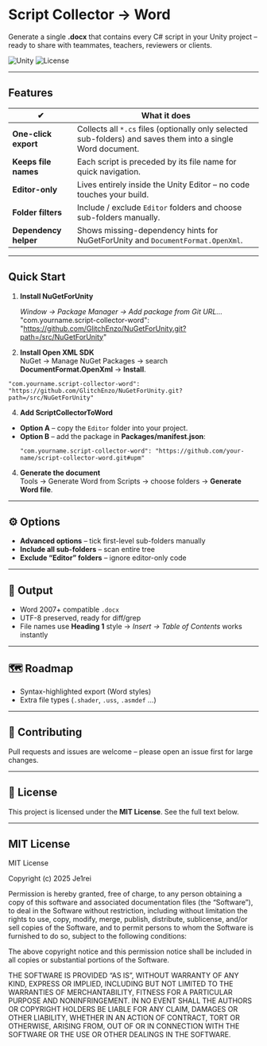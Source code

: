 # Script Collector → Word  
Generate a single **.docx** that contains every C# script in your Unity project – ready to share with teammates, teachers, reviewers or clients.

![Unity](https://img.shields.io/badge/Unity-2020.3%2B-black?logo=unity)
![License](https://img.shields.io/github/license/your-name/ScriptCollectorToWord)

---

## Features
| ✔ | What it does |
|---|--------------|
| **One-click export** | Collects all `*.cs` files (optionally only selected sub-folders) and saves them into a single Word document. |
| **Keeps file names** | Each script is preceded by its file name for quick navigation. |
| **Editor-only** | Lives entirely inside the Unity Editor – no code touches your build. |
| **Folder filters** | Include / exclude `Editor` folders and choose sub-folders manually. |
| **Dependency helper** | Shows missing-dependency hints for NuGetForUnity and `DocumentFormat.OpenXml`. |

---

## Quick Start

1. **Install NuGetForUnity**

   *Window → Package Manager → Add package from Git URL…*
"com.yourname.script-collector-word": "https://github.com/GlitchEnzo/NuGetForUnity.git?path=/src/NuGetForUnity"
2. **Install Open XML SDK**  
NuGet → Manage NuGet Packages → search **DocumentFormat.OpenXml** → **Install**.
  ```jsonc
"com.yourname.script-collector-word": "https://github.com/GlitchEnzo/NuGetForUnity.git?path=/src/NuGetForUnity"
  ```
4. **Add ScriptCollectorToWord**  
- **Option A** – copy the `Editor` folder into your project.  
- **Option B** – add the package in **Packages/manifest.json**:  
  ```jsonc
  "com.yourname.script-collector-word": "https://github.com/your-name/script-collector-word.git#upm"
  ```

4. **Generate the document**  
Tools → Generate Word from Scripts → choose folders → **Generate Word file**.

---

## ⚙️ Options
- **Advanced options** – tick first-level sub-folders manually
- **Include all sub-folders** – scan entire tree  
- **Exclude “Editor” folders** – ignore editor-only code  

---

## 📄 Output
- Word 2007+ compatible `.docx`  
- UTF-8 preserved, ready for diff/grep  
- File names use **Heading 1** style → _Insert → Table of Contents_ works instantly

---

## 🗺️ Roadmap
- Syntax-highlighted export (Word styles)  
- Extra file types (`.shader`, `.uss`, `.asmdef` …)  

---

## 🤝 Contributing
Pull requests and issues are welcome – please open an issue first for large changes.

---

## 📜 License

This project is licensed under the **MIT License**. See the full text below.

---

## MIT License
MIT License

Copyright (c) 2025 Je1rei

Permission is hereby granted, free of charge, to any person obtaining a copy
of this software and associated documentation files (the “Software”), to deal
in the Software without restriction, including without limitation the rights
to use, copy, modify, merge, publish, distribute, sublicense, and/or sell
copies of the Software, and to permit persons to whom the Software is
furnished to do so, subject to the following conditions:

The above copyright notice and this permission notice shall be included in all
copies or substantial portions of the Software.

THE SOFTWARE IS PROVIDED “AS IS”, WITHOUT WARRANTY OF ANY KIND, EXPRESS OR
IMPLIED, INCLUDING BUT NOT LIMITED TO THE WARRANTIES OF MERCHANTABILITY,
FITNESS FOR A PARTICULAR PURPOSE AND NONINFRINGEMENT. IN NO EVENT SHALL THE
AUTHORS OR COPYRIGHT HOLDERS BE LIABLE FOR ANY CLAIM, DAMAGES OR OTHER
LIABILITY, WHETHER IN AN ACTION OF CONTRACT, TORT OR OTHERWISE, ARISING FROM,
OUT OF OR IN CONNECTION WITH THE SOFTWARE OR THE USE OR OTHER DEALINGS IN THE
SOFTWARE.

